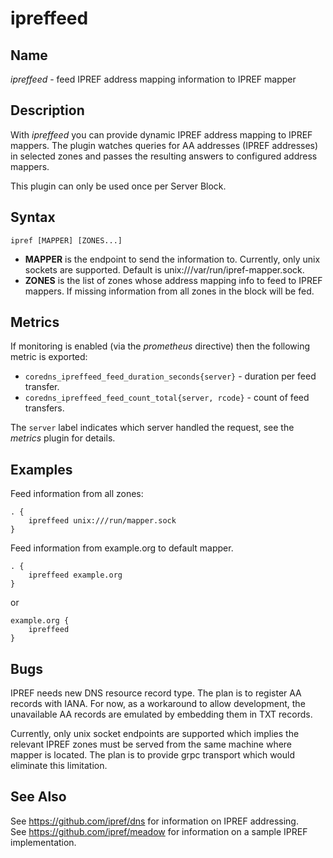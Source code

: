 # ipreffeed

## Name

*ipreffeed* - feed IPREF address mapping information to IPREF mapper

## Description

With *ipreffeed* you can provide dynamic IPREF address mapping to IPREF mappers.
The plugin watches queries for AA addresses (IPREF addresses) in selected zones
and passes the resulting answers to configured address mappers.

This plugin can only be used once per Server Block.

## Syntax

~~~
ipref [MAPPER] [ZONES...]
~~~

* **MAPPER** is the endpoint to send the information to. Currently, only unix
sockets are supported. Default is unix:///var/run/ipref-mapper.sock.
* **ZONES** is the list of zones whose address mapping info to feed to IPREF
mappers. If missing information from all zones in the block will be fed.

## Metrics

If monitoring is enabled (via the *prometheus* directive) then the following metric is exported:

* `coredns_ipreffeed_feed_duration_seconds{server}` - duration per feed transfer.
* `coredns_ipreffeed_feed_count_total{server, rcode}` - count of feed transfers.

The `server` label indicates which server handled the request, see the *metrics* plugin for details.

## Examples

Feed information from all zones:
~~~ corefile
. {
    ipreffeed unix:///run/mapper.sock
}
~~~

Feed information from example.org to default mapper.

~~~ corefile
. {
    ipreffeed example.org
}
~~~

or

~~~ corefile
example.org {
    ipreffeed
}
~~~

## Bugs

IPREF needs new DNS resource record type. The plan is to register AA records with IANA. For now, as a workaround to allow development, the unavailable AA records are emulated by embedding them in TXT records.

Currently, only unix socket endpoints are supported which implies the relevant IPREF
zones must be served from the same machine where mapper is located. The plan is
to provide grpc transport which would eliminate this limitation.

## See Also

See <https://github.com/ipref/dns> for information on IPREF addressing.<br/>
See <https://github.com/ipref/meadow> for information on a sample IPREF implementation.<br/>

